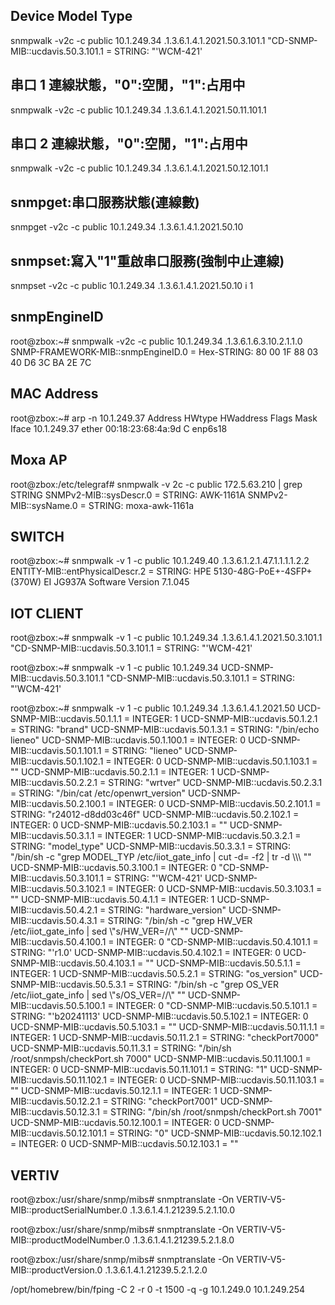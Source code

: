 ## Device Model Type

snmpwalk -v2c -c public 10.1.249.34 .1.3.6.1.4.1.2021.50.3.101.1
"CD-SNMP-MIB::ucdavis.50.3.101.1 = STRING: "'WCM-421'

## 串口 1 連線狀態，"0":空閒，"1":占用中

snmpwalk -v2c -c public 10.1.249.34 .1.3.6.1.4.1.2021.50.11.101.1

## 串口 2 連線狀態，"0":空閒，"1":占用中

snmpwalk -v2c -c public 10.1.249.34 .1.3.6.1.4.1.2021.50.12.101.1

## snmpget:串口服務狀態(連線數)

snmpget -v2c -c public 10.1.249.34 .1.3.6.1.4.1.2021.50.10

## snmpset:寫入"1"重啟串口服務(強制中止連線)

snmpset -v2c -c public 10.1.249.34 .1.3.6.1.4.1.2021.50.10 i 1

## snmpEngineID

root@zbox:~# snmpwalk -v2c -c public 10.1.249.34 .1.3.6.1.6.3.10.2.1.1.0
SNMP-FRAMEWORK-MIB::snmpEngineID.0 = Hex-STRING: 80 00 1F 88 03 40 D6 3C BA 2E 7C

## MAC Address

root@zbox:~# arp -n 10.1.249.37
Address HWtype HWaddress Flags Mask Iface
10.1.249.37 ether 00:18:23:68:4a:9d C enp6s18

## Moxa AP

root@zbox:/etc/telegraf# snmpwalk -v 2c -c public 172.5.63.210 | grep STRING
SNMPv2-MIB::sysDescr.0 = STRING: AWK-1161A
SNMPv2-MIB::sysName.0 = STRING: moxa-awk-1161a

## SWITCH

root@zbox:~# snmpwalk -v 1 -c public 10.1.249.40 .1.3.6.1.2.1.47.1.1.1.1.2.2
ENTITY-MIB::entPhysicalDescr.2 = STRING: HPE 5130-48G-PoE+-4SFP+ (370W) EI JG937A Software Version 7.1.045

## IOT CLIENT

root@zbox:~# snmpwalk -v 1 -c public 10.1.249.34 .1.3.6.1.4.1.2021.50.3.101.1
"CD-SNMP-MIB::ucdavis.50.3.101.1 = STRING: "'WCM-421'

root@zbox:~# snmpwalk -v 1 -c public 10.1.249.34 UCD-SNMP-MIB::ucdavis.50.3.101.1
"CD-SNMP-MIB::ucdavis.50.3.101.1 = STRING: "'WCM-421'

root@zbox:~# snmpwalk -v 1 -c public 10.1.249.34 .1.3.6.1.4.1.2021.50
UCD-SNMP-MIB::ucdavis.50.1.1.1 = INTEGER: 1
UCD-SNMP-MIB::ucdavis.50.1.2.1 = STRING: "brand"
UCD-SNMP-MIB::ucdavis.50.1.3.1 = STRING: "/bin/echo lieneo"
UCD-SNMP-MIB::ucdavis.50.1.100.1 = INTEGER: 0
UCD-SNMP-MIB::ucdavis.50.1.101.1 = STRING: "lieneo"
UCD-SNMP-MIB::ucdavis.50.1.102.1 = INTEGER: 0
UCD-SNMP-MIB::ucdavis.50.1.103.1 = ""
UCD-SNMP-MIB::ucdavis.50.2.1.1 = INTEGER: 1
UCD-SNMP-MIB::ucdavis.50.2.2.1 = STRING: "wrtver"
UCD-SNMP-MIB::ucdavis.50.2.3.1 = STRING: "/bin/cat /etc/openwrt_version"
UCD-SNMP-MIB::ucdavis.50.2.100.1 = INTEGER: 0
UCD-SNMP-MIB::ucdavis.50.2.101.1 = STRING: "r24012-d8dd03c46f"
UCD-SNMP-MIB::ucdavis.50.2.102.1 = INTEGER: 0
UCD-SNMP-MIB::ucdavis.50.2.103.1 = ""
UCD-SNMP-MIB::ucdavis.50.3.1.1 = INTEGER: 1
UCD-SNMP-MIB::ucdavis.50.3.2.1 = STRING: "model_type"
UCD-SNMP-MIB::ucdavis.50.3.3.1 = STRING: "/bin/sh -c \"grep MODEL_TYP /etc/iiot_gate_info | cut -d= -f2 | tr -d \\\\\\ \""
UCD-SNMP-MIB::ucdavis.50.3.100.1 = INTEGER: 0
"CD-SNMP-MIB::ucdavis.50.3.101.1 = STRING: "'WCM-421'
UCD-SNMP-MIB::ucdavis.50.3.102.1 = INTEGER: 0
UCD-SNMP-MIB::ucdavis.50.3.103.1 = ""
UCD-SNMP-MIB::ucdavis.50.4.1.1 = INTEGER: 1
UCD-SNMP-MIB::ucdavis.50.4.2.1 = STRING: "hardware_version"
UCD-SNMP-MIB::ucdavis.50.4.3.1 = STRING: "/bin/sh -c \"grep HW_VER /etc/iiot_gate_info | sed \\\"s/HW_VER=//\\\" \""
UCD-SNMP-MIB::ucdavis.50.4.100.1 = INTEGER: 0
"CD-SNMP-MIB::ucdavis.50.4.101.1 = STRING: "'r1.0'
UCD-SNMP-MIB::ucdavis.50.4.102.1 = INTEGER: 0
UCD-SNMP-MIB::ucdavis.50.4.103.1 = ""
UCD-SNMP-MIB::ucdavis.50.5.1.1 = INTEGER: 1
UCD-SNMP-MIB::ucdavis.50.5.2.1 = STRING: "os_version"
UCD-SNMP-MIB::ucdavis.50.5.3.1 = STRING: "/bin/sh -c \"grep OS_VER /etc/iiot_gate_info | sed \\\"s/OS_VER=//\\\" \""
UCD-SNMP-MIB::ucdavis.50.5.100.1 = INTEGER: 0
"CD-SNMP-MIB::ucdavis.50.5.101.1 = STRING: "'b20241113'
UCD-SNMP-MIB::ucdavis.50.5.102.1 = INTEGER: 0
UCD-SNMP-MIB::ucdavis.50.5.103.1 = ""
UCD-SNMP-MIB::ucdavis.50.11.1.1 = INTEGER: 1
UCD-SNMP-MIB::ucdavis.50.11.2.1 = STRING: "checkPort7000"
UCD-SNMP-MIB::ucdavis.50.11.3.1 = STRING: "/bin/sh /root/snmpsh/checkPort.sh 7000"
UCD-SNMP-MIB::ucdavis.50.11.100.1 = INTEGER: 0
UCD-SNMP-MIB::ucdavis.50.11.101.1 = STRING: "1"
UCD-SNMP-MIB::ucdavis.50.11.102.1 = INTEGER: 0
UCD-SNMP-MIB::ucdavis.50.11.103.1 = ""
UCD-SNMP-MIB::ucdavis.50.12.1.1 = INTEGER: 1
UCD-SNMP-MIB::ucdavis.50.12.2.1 = STRING: "checkPort7001"
UCD-SNMP-MIB::ucdavis.50.12.3.1 = STRING: "/bin/sh /root/snmpsh/checkPort.sh 7001"
UCD-SNMP-MIB::ucdavis.50.12.100.1 = INTEGER: 0
UCD-SNMP-MIB::ucdavis.50.12.101.1 = STRING: "0"
UCD-SNMP-MIB::ucdavis.50.12.102.1 = INTEGER: 0
UCD-SNMP-MIB::ucdavis.50.12.103.1 = ""

## VERTIV

root@zbox:/usr/share/snmp/mibs# snmptranslate -On VERTIV-V5-MIB::productSerialNumber.0
.1.3.6.1.4.1.21239.5.2.1.10.0

root@zbox:/usr/share/snmp/mibs# snmptranslate -On VERTIV-V5-MIB::productModelNumber.0
.1.3.6.1.4.1.21239.5.2.1.8.0

root@zbox:/usr/share/snmp/mibs# snmptranslate -On
VERTIV-V5-MIB::productVersion.0
.1.3.6.1.4.1.21239.5.2.1.2.0



/opt/homebrew/bin/fping -C 2 -r 0 -t 1500 -q -g 10.1.249.0 10.1.249.254